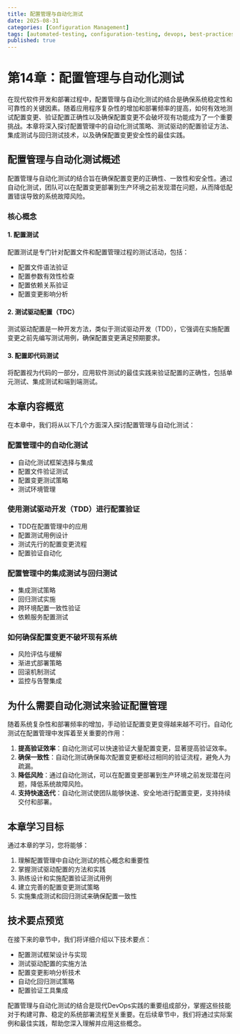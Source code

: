 ```yaml
---
title: 配置管理与自动化测试
date: 2025-08-31
categories: [Configuration Management]
tags: [automated-testing, configuration-testing, devops, best-practices]
published: true
---
```


# 第14章：配置管理与自动化测试

在现代软件开发和部署过程中，配置管理与自动化测试的结合是确保系统稳定性和可靠性的关键因素。随着应用程序复杂性的增加和部署频率的提高，如何有效地测试配置变更、验证配置正确性以及确保配置变更不会破坏现有功能成为了一个重要挑战。本章将深入探讨配置管理中的自动化测试策略、测试驱动的配置验证方法、集成测试与回归测试技术，以及确保配置变更安全性的最佳实践。

## 配置管理与自动化测试概述

配置管理与自动化测试的结合旨在确保配置变更的正确性、一致性和安全性。通过自动化测试，团队可以在配置变更部署到生产环境之前发现潜在问题，从而降低配置错误导致的系统故障风险。

### 核心概念

#### 1. 配置测试
配置测试是专门针对配置文件和配置管理过程的测试活动，包括：
- 配置文件语法验证
- 配置参数有效性检查
- 配置依赖关系验证
- 配置变更影响分析

#### 2. 测试驱动配置（TDC）
测试驱动配置是一种开发方法，类似于测试驱动开发（TDD），它强调在实施配置变更之前先编写测试用例，确保配置变更满足预期要求。

#### 3. 配置即代码测试
将配置视为代码的一部分，应用软件测试的最佳实践来验证配置的正确性，包括单元测试、集成测试和端到端测试。

## 本章内容概览

在本章中，我们将从以下几个方面深入探讨配置管理与自动化测试：

### 配置管理中的自动化测试
- 自动化测试框架选择与集成
- 配置文件验证测试
- 配置变更测试策略
- 测试环境管理

### 使用测试驱动开发（TDD）进行配置验证
- TDD在配置管理中的应用
- 配置测试用例设计
- 测试先行的配置变更流程
- 配置验证自动化

### 配置管理中的集成测试与回归测试
- 集成测试策略
- 回归测试实施
- 跨环境配置一致性验证
- 依赖服务配置测试

### 如何确保配置变更不破坏现有系统
- 风险评估与缓解
- 渐进式部署策略
- 回滚机制测试
- 监控与告警集成

## 为什么需要自动化测试来验证配置管理

随着系统复杂性和部署频率的增加，手动验证配置变更变得越来越不可行。自动化测试在配置管理中发挥着至关重要的作用：

1. **提高验证效率**：自动化测试可以快速验证大量配置变更，显著提高验证效率。
2. **确保一致性**：自动化测试确保每次配置变更都经过相同的验证流程，避免人为疏漏。
3. **降低风险**：通过自动化测试，可以在配置变更部署到生产环境之前发现潜在问题，降低系统故障风险。
4. **支持快速迭代**：自动化测试使团队能够快速、安全地进行配置变更，支持持续交付和部署。

## 本章学习目标

通过本章的学习，您将能够：

1. 理解配置管理中自动化测试的核心概念和重要性
2. 掌握测试驱动配置的方法和实践
3. 熟练设计和实施配置验证测试用例
4. 建立完善的配置变更测试策略
5. 实施集成测试和回归测试来确保配置一致性

## 技术要点预览

在接下来的章节中，我们将详细介绍以下技术要点：

- 配置测试框架设计与实现
- 测试驱动配置的实施方法
- 配置变更影响分析技术
- 自动化回归测试策略
- 配置验证工具集成

配置管理与自动化测试的结合是现代DevOps实践的重要组成部分，掌握这些技能对于构建可靠、稳定的系统部署流程至关重要。在后续章节中，我们将通过实际案例和最佳实践，帮助您深入理解并应用这些概念。